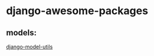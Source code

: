 # django-awesome-packages

## models:
[django-model-utils](https://github.com/jazzband/django-model-utils)
